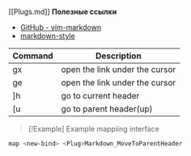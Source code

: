 [[Plugs.md]]
**Полезные ссылки**
- [GitHub - vim-markdown](https://github.com/preservim/vim-markdown?tab=readme-ov-file)
- [markdown-style](https://cirosantilli.com/markdown-style-guide/#tables)

| Command | Description                    |
|---------|--------------------------------|
| gx      | open the link under the cursor |
| ge      | open the link under the cursor |
| ]h      | go to current header           |
| [u      | go to parent header(up)        |

>[!Example] Example mappiing interface
```sh
map <new-bind> <Plug>Markdown_MoveToParentHeader
```









